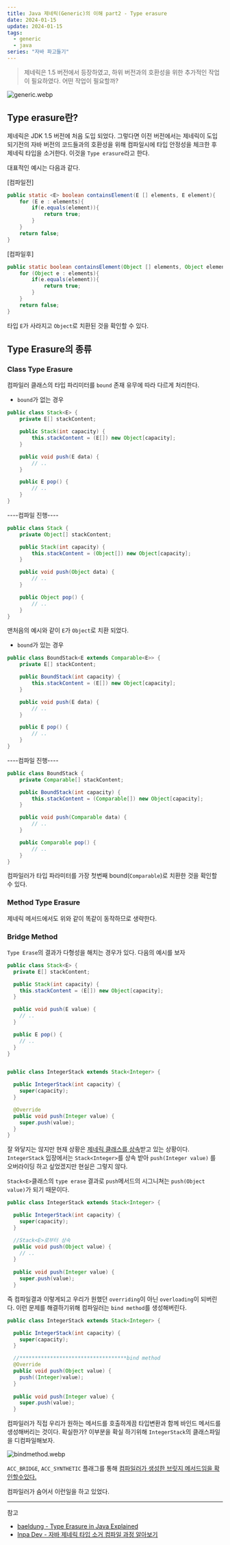 ```yaml
---
title: Java 제네릭(Generic)의 이해 part2 - Type erasure
date: 2024-01-15
update: 2024-01-15
tags:
  - generic
  - java
series: "자바 파고들기"
---
```

> 제네릭은 1.5 버전에서 등장하였고, 하위 버전과의 호환성을 위한 추가적인 작업이 필요하였다.
> 어떤 작업이 필요할까?

![generic.webp](generic.webp)

## Type erasure란?
제네릭은 JDK 1.5 버전에 처음 도입 되었다. 그렇다면 이전 버전에서는 제네릭이 도입되기전의 자바 버전의 코드들과의
호환성을 위해 컴파일시에 타입 안정성을 체크한 후 제네릭 타입을 소거한다.
이것을 `Type erasure`라고 한다.

대표적인 예시는 다음과 같다.

[컴파일전]
```java
public static <E> boolean containsElement(E [] elements, E element){
    for (E e : elements){
        if(e.equals(element)){
            return true;
        }
    }
    return false;
}
```

[컴파일후]
```java
public static boolean containsElement(Object [] elements, Object element){
    for (Object e : elements){
        if(e.equals(element)){
            return true;
        }
    }
    return false;
}
```
타입 `E`가 사라지고 `Object`로 치환된 것을 확인할 수 있다.


## Type Erasure의 종류
###  Class Type Erasure
컴파일러 클래스의 타입 파리미터를 `bound` 존재 유무에 따라 다르게 처리한다.

+ `bound`가 없는 경우
```java
public class Stack<E> {
    private E[] stackContent;

    public Stack(int capacity) {
        this.stackContent = (E[]) new Object[capacity];
    }

    public void push(E data) {
        // ..
    }

    public E pop() {
        // ..
    }
}
```
----컴파일 진행----
```java
public class Stack {
    private Object[] stackContent;

    public Stack(int capacity) {
        this.stackContent = (Object[]) new Object[capacity];
    }

    public void push(Object data) {
        // ..
    }

    public Object pop() {
        // ..
    }
}
```
맨처음의 예시와 같이 `E`가 `Object`로 치환 되었다.

+ `bound`가 있는 경우
```java
public class BoundStack<E extends Comparable<E>> {
    private E[] stackContent;

    public BoundStack(int capacity) {
        this.stackContent = (E[]) new Object[capacity];
    }

    public void push(E data) {
        // ..
    }

    public E pop() {
        // ..
    }
}
```
----컴파일 진행----
```java
public class BoundStack {
    private Comparable[] stackContent;

    public BoundStack(int capacity) {
        this.stackContent = (Comparable[]) new Object[capacity];
    }

    public void push(Comparable data) {
        // ..
    }

    public Comparable pop() {
        // ..
    }
}
```
컴파일러가 타입 파라미터를 가장 첫번째 bound(`Comparable`)로 치환한 것을 확인할 수 있다.


### Method Type Erasure
제네릭 메서드에서도 위와 같이 똑같이 동작하므로 생략한다.

### Bridge Method
`Type Erase`의 결과가 다형성을 해치는 경우가 있다. 다음의 예시를 보자

```java
public class Stack<E> {
  private E[] stackContent;

  public Stack(int capacity) {
    this.stackContent = (E[]) new Object[capacity];
  }

  public void push(E value) {
    // ..
  }

  public E pop() {
    // ..
  }
}


public class IntegerStack extends Stack<Integer> {

  public IntegerStack(int capacity) {
    super(capacity);
  }

  @Override
  public void push(Integer value) {
    super.push(value);
  }
}
```
잘 와닿지는 않지만 현재 상황은 <u>제네릭 클래스를 상속</u>받고 있는 상황이다.
`IntegerStack` 입장에서는 `Stack<Integer>`를 상속 받아
`push(Integer value)` 를 오버라이딩 하고 싶었겠지만 현실은 그렇지 않다.


`Stack<E>`클래스의 `type erase` 결과로 `push`메서드의 시그니쳐는
`push(Object value)`가 되기 때문이다.
```java
public class IntegerStack extends Stack<Integer> {

  public IntegerStack(int capacity) {
    super(capacity);
  }

  //Stack<E>로부터 상속 
  public void push(Object value) {
    // ..
  }
  
  public void push(Integer value) {
    super.push(value);
  }
```
즉 컴파일결과 이렇게되고 우리가 원했던 `overriding`이 아닌 `overloading`이 되버린다.
이런 문제를 해결하기위해 컴파일러는 `bind method`를 생성해버린다.
```java
public class IntegerStack extends Stack<Integer> {

  public IntegerStack(int capacity) {
    super(capacity);
  }

  //***********************************bind method
  @Override
  public void push(Object value) {
    push((Integer)value);
  } 
  
  public void push(Integer value) {
    super.push(value);
  }

```
컴파일러가 직접 우리가 원하는 메서드를 호출하게끔 타입변환과 함께 바인드 메서드를 생성해버리는 것이다.
확실한가?
이부분을 확실 하기위해 `IntegerStack`의 클래스파일을 디컴파일해보자.

![bindmethod.webp](bindmethod.webp)

`ACC_BRIDGE`, `ACC_SYNTHETIC` 플래그를 통해 <u>컴파일러가 생성한 브릿지 메서드임을 확인할수있다.</u>

컴파일러가 숨어서 이런일을 하고 있었다.

---
참고
+ [baeldung - Type Erasure in Java Explained](https://www.baeldung.com/java-type-erasure)
+ [Inpa Dev - 자바 제네릭 타입 소거 컴파일 과정 알아보기](https://inpa.tistory.com/entry/JAVA-%E2%98%95-%EC%A0%9C%EB%84%A4%EB%A6%AD-%ED%83%80%EC%9E%85-%EC%86%8C%EA%B1%B0-%EC%BB%B4%ED%8C%8C%EC%9D%BC-%EA%B3%BC%EC%A0%95-%EC%95%8C%EC%95%84%EB%B3%B4%EA%B8%B0)
